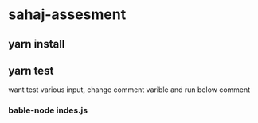 # sahaj-assesment
  ## yarn install

  ## yarn test

want test various input, change comment varible and run below comment
  ### bable-node indes.js 
